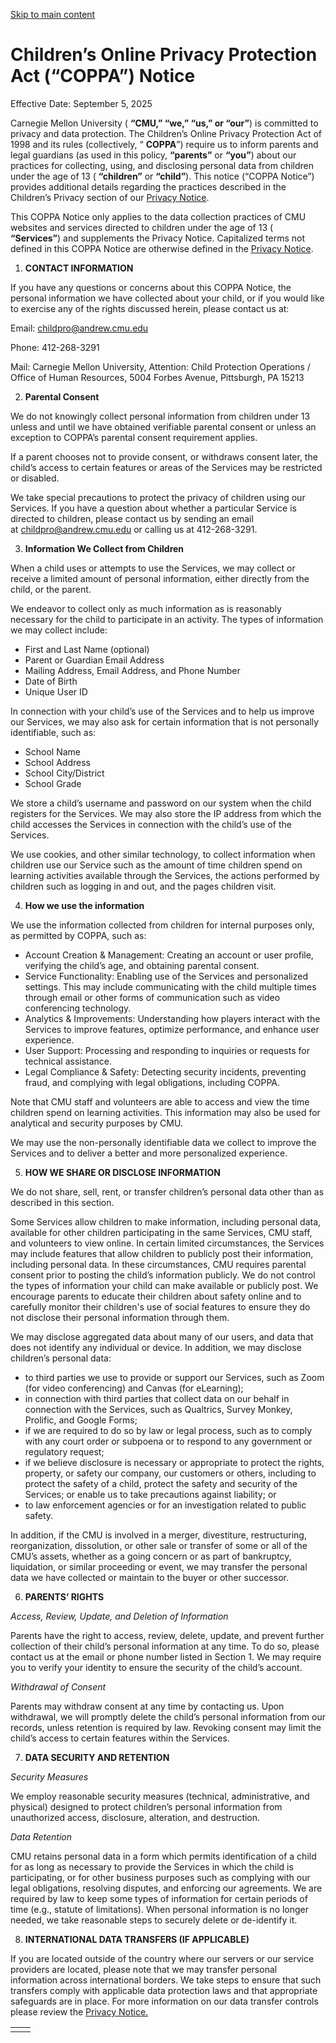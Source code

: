 [Skip to main content](https://www.cmu.edu/legal/coppa-notice#main-content)

# Children’s Online Privacy Protection Act (“COPPA”) Notice

Effective Date: September 5, 2025

Carnegie Mellon University ( **“CMU,” “we,” “us,” or “our”**) is committed to privacy and data protection. The Children’s Online Privacy Protection Act of 1998 and its rules (collectively, “ **COPPA**”) require us to inform parents and legal guardians (as used in this policy, **“parents”** or **“you”**) about our practices for collecting, using, and disclosing personal data from children under the age of 13 ( **“children”** or **“child”**). This notice (“COPPA Notice”) provides additional details regarding the practices described in the Children’s Privacy section of our [Privacy Notice](https://www.cmu.edu/legal/privacy-notice).

This COPPA Notice only applies to the data collection practices of CMU websites and services directed to children under the age of 13 ( **“Services”**) and supplements the Privacy Notice. Capitalized terms not defined in this COPPA Notice are otherwise defined in the [Privacy Notice](https://www.cmu.edu/legal/privacy-notice).

1. **CONTACT INFORMATION**


If you have any questions or concerns about this COPPA Notice, the personal information we have collected about your child, or if you would like to exercise any of the rights discussed herein, please contact us at:

Email: [childpro@andrew.cmu.edu](mailto:childpro@andrew.cmu.edu)

Phone: 412-268-3291

Mail: Carnegie Mellon University, Attention: Child Protection Operations / Office of Human Resources, 5004 Forbes Avenue, Pittsburgh, PA 15213

2. **Parental Consent**


We do not knowingly collect personal information from children under 13 unless and until we have obtained verifiable parental consent or unless an exception to COPPA’s parental consent requirement applies.

If a parent chooses not to provide consent, or withdraws consent later, the child’s access to certain features or areas of the Services may be restricted or disabled.

We take special precautions to protect the privacy of children using our Services. If you have a question about whether a particular Service is directed to children, please contact us by sending an email at [childpro@andrew.cmu.edu](mailto:childpro@andrew.cmu.edu) or calling us at 412-268-3291.

3. **Information We Collect from Children**


When a child uses or attempts to use the Services, we may collect or receive a limited amount of personal information, either directly from the child, or the parent.

We endeavor to collect only as much information as is reasonably necessary for the child to participate in an activity. The types of information we may collect include:

- First and Last Name (optional)
- Parent or Guardian Email Address
- Mailing Address, Email Address, and Phone Number
- Date of Birth
- Unique User ID

In connection with your child’s use of the Services and to help us improve our Services, we may also ask for certain information that is not personally identifiable, such as:

- School Name
- School Address
- School City/District
- School Grade

We store a child’s username and password on our system when the child registers for the Services. We may also store the IP address from which the child accesses the Services in connection with the child’s use of the Services.

We use cookies, and other similar technology, to collect information when children use our Service such as the amount of time children spend on learning activities available through the Services, the actions performed by children such as logging in and out, and the pages children visit.

4. **How we use the information**


We use the information collected from children for internal purposes only, as permitted by COPPA, such as:

- Account Creation & Management: Creating an account or user profile, verifying the child’s age, and obtaining parental consent.
- Service Functionality: Enabling use of the Services and personalized settings. This may include communicating with the child multiple times through email or other forms of communication such as video conferencing technology.
- Analytics & Improvements: Understanding how players interact with the Services to improve features, optimize performance, and enhance user experience.
- User Support: Processing and responding to inquiries or requests for technical assistance.
- Legal Compliance & Safety: Detecting security incidents, preventing fraud, and complying with legal obligations, including COPPA.

Note that CMU staff and volunteers are able to access and view the time children spend on learning activities. This information may also be used for analytical and security purposes by CMU.

We may use the non-personally identifiable data we collect to improve the Services and to deliver a better and more personalized experience.

5. **HOW WE SHARE OR DISCLOSE INFORMATION**


We do not share, sell, rent, or transfer children’s personal data other than as described in this section.

Some Services allow children to make information, including personal data, available for other children participating in the same Services, CMU staff, and volunteers to view online. In certain limited circumstances, the Services may include features that allow children to publicly post their information, including personal data. In these circumstances, CMU requires parental consent prior to posting the child’s information publicly. We do not control the types of information your child can make available or publicly post. We encourage parents to educate their children about safety online and to carefully monitor their children's use of social features to ensure they do not disclose their personal information through them.

We may disclose aggregated data about many of our users, and data that does not identify any individual or device. In addition, we may disclose children’s personal data:

- to third parties we use to provide or support our Services, such as Zoom (for video conferencing) and Canvas (for eLearning);
- in connection with third parties that collect data on our behalf in connection with the Services, such as Qualtrics, Survey Monkey, Prolific, and Google Forms;
- if we are required to do so by law or legal process, such as to comply with any court order or subpoena or to respond to any government or regulatory request;
- if we believe disclosure is necessary or appropriate to protect the rights, property, or safety our company, our customers or others, including to protect the safety of a child, protect the safety and security of the Services; or enable us to take precautions against liability; or
- to law enforcement agencies or for an investigation related to public safety.

In addition, if the CMU is involved in a merger, divestiture, restructuring, reorganization, dissolution, or other sale or transfer of some or all of the CMU’s assets, whether as a going concern or as part of bankruptcy, liquidation, or similar proceeding or event, we may transfer the personal data we have collected or maintain to the buyer or other successor.

6. **PARENTS’ RIGHTS**


_Access, Review, Update, and Deletion of Information_

Parents have the right to access, review, delete, update, and prevent further collection of their child’s personal information at any time. To do so, please contact us at the email or phone number listed in Section 1. We may require you to verify your identity to ensure the security of the child’s account.

_Withdrawal of Consent_

Parents may withdraw consent at any time by contacting us. Upon withdrawal, we will promptly delete the child’s personal information from our records, unless retention is required by law. Revoking consent may limit the child’s access to certain features within the Services.

7. **DATA SECURITY AND RETENTION**


_Security Measures_

We employ reasonable security measures (technical, administrative, and physical) designed to protect children’s personal information from unauthorized access, disclosure, alteration, and destruction.

_Data Retention_

CMU retains personal data in a form which permits identification of a child for as long as necessary to provide the Services in which the child is participating, or for other business purposes such as complying with our legal obligations, resolving disputes, and enforcing our agreements. We are required by law to keep some types of information for certain periods of time (e.g., statute of limitations). When personal information is no longer needed, we take reasonable steps to securely delete or de-identify it.

8. **INTERNATIONAL DATA TRANSFERS (IF APPLICABLE)**


If you are located outside of the country where our servers or our service providers are located, please note that we may transfer personal information across international borders. We take steps to ensure that such transfers comply with applicable data protection laws and that appropriate safeguards are in place. For more information on our data transfer controls please review the [Privacy Notice.](https://www.cmu.edu/legal/privacy-notice)

|     |     |
| --- | --- |
|  |  |
